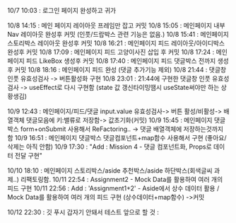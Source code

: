 10/7 10:03 : 로그인 페이지 완성하고 귀가

10/8 14:15 : 메인 페이지 레이아웃 프레임만 잡고 커밋
10/8 15:05 : 메인페이지 내부 Nav 레이아웃 완성후 커밋 (인풋/드랍박스 관련 기능은 없음.)
10/8 15:41 : 메인페이지 스토리박스 레이아웃 완성후 커밋
10/8 16:21 : 메인페이지 피드 레이아웃/아이디박스 완성후 커밋
10/8 17:09 : 메인페이지 피드 고양이사진 삽입 후 커밋
10/8 17:24 : 메인페이지 피드 LikeBox 생성후 커밋
10/8 17:40 : 메인페이지 피드 댓글박스 전까지 생성후 커밋
10/8 18:16 : 메인페이지 피드 완성 (댓글 추가기능 제외)
10/8 21:44 : 댓글창 인풋 유효성검사 -> 버튼활성화 구현
10/8 23:01 : 21:44에 구현한 댓글창 인풋 유효성검사 -> useEffect로 다시 구현함 (state 값 갱신타이밍땜시 useState써야만 하는 상황생김)

10/9 12:43 : 메인페이지/피드/댓글 input.value 유효성검사-> 버튼 활성/비활성-> 배열객체 댓글모음에 키:밸류로 저장함-> 값초기화(커밋)
10/9 15:45 : 메인페이지 댓글박스 form+onSubmit 사용해서 ReFactoring.. -> 댓글 배열객체에 저장하는것까지 함
10/9 16:51 : 메인페이지 댓글박스 댓글컴포넌트+map함수 사용해서 구현 (좋아요/삭제는 아직 안함)
10/9 17:30 : "Add : Mission 4 - 댓글 컴포넌트화, Props로 데이터 전달 구현"

10/10 18:10 : 메인페이지 스토리박스/aside 추천박스/aside 하단박스(회색글씨 과제..) 리팩토링함.
10/11 22:54 : Assignment2 - Mock Data를 활용하여 여러 개의 피드 구현
10/11 22:56 : Add : 'Assignment1+2' - Aside에서 상수 데이터 활용 / Mock Data를 활용하여 여러 개의 피드 구현 (상수데이터+map함수) ->커밋

10/12 22:30 : 깃 푸시 갑자기 안돼서 테스트
앞으로 할 것 :
